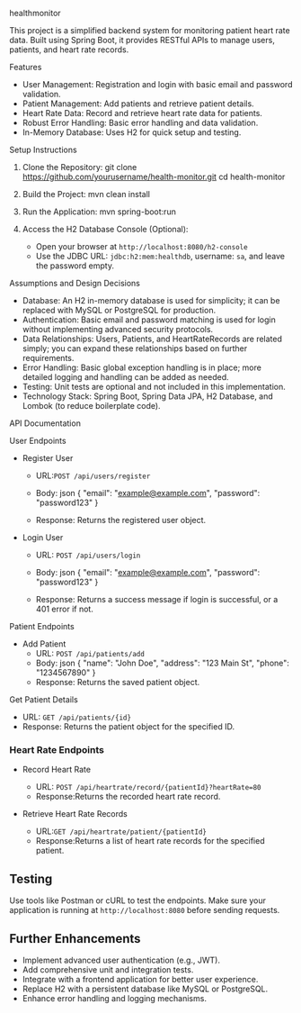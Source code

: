 healthmonitor

This project is a simplified backend system for monitoring patient heart rate data. Built using Spring Boot, it provides RESTful APIs to manage users, patients, and heart rate records.

Features
- User Management: Registration and login with basic email and password validation.
- Patient Management: Add patients and retrieve patient details.
- Heart Rate Data: Record and retrieve heart rate data for patients.
- Robust Error Handling: Basic error handling and data validation.
- In-Memory Database: Uses H2 for quick setup and testing.

 Setup Instructions
1. Clone the Repository:
   git clone https://github.com/yourusername/health-monitor.git
   cd health-monitor
   
2. Build the Project:
   mvn clean install

3. Run the Application:
   mvn spring-boot:run
   
5. Access the H2 Database Console (Optional):
   - Open your browser at `http://localhost:8080/h2-console`
   - Use the JDBC URL: `jdbc:h2:mem:healthdb`, username: `sa`, and leave the password empty.

Assumptions and Design Decisions
- Database: An H2 in-memory database is used for simplicity; it can be replaced with MySQL or PostgreSQL for production.
- Authentication: Basic email and password matching is used for login without implementing advanced security protocols.
- Data Relationships: Users, Patients, and HeartRateRecords are related simply; you can expand these relationships based on further requirements.
- Error Handling: Basic global exception handling is in place; more detailed logging and handling can be added as needed.
- Testing: Unit tests are optional and not included in this implementation.
- Technology Stack: Spring Boot, Spring Data JPA, H2 Database, and Lombok (to reduce boilerplate code).

 API Documentation

User Endpoints
- Register User
  - URL:`POST /api/users/register`
  - Body:
    json
    {
      "email": "example@example.com",
      "password": "password123"
    }
    
  - Response: Returns the registered user object.

- Login User
  - URL: `POST /api/users/login`
  - Body:
    json
    {
      "email": "example@example.com",
      "password": "password123"
    }
    
  - Response: Returns a success message if login is successful, or a 401 error if not.

 Patient Endpoints
- Add Patient
  - URL: `POST /api/patients/add`
  - Body:
    json
    {
      "name": "John Doe",
      "address": "123 Main St",
      "phone": "1234567890"
    }
  - Response: Returns the saved patient object.

Get Patient Details
  - URL: `GET /api/patients/{id}`
  - Response: Returns the patient object for the specified ID.

### Heart Rate Endpoints
- Record Heart Rate
  - URL: `POST /api/heartrate/record/{patientId}?heartRate=80`
  - Response:Returns the recorded heart rate record.
  
- Retrieve Heart Rate Records
  - URL:`GET /api/heartrate/patient/{patientId}`
  - Response:Returns a list of heart rate records for the specified patient.

## Testing
Use tools like Postman or cURL to test the endpoints. Make sure your application is running at `http://localhost:8080` before sending requests.

## Further Enhancements
- Implement advanced user authentication (e.g., JWT).
- Add comprehensive unit and integration tests.
- Integrate with a frontend application for better user experience.
- Replace H2 with a persistent database like MySQL or PostgreSQL.
- Enhance error handling and logging mechanisms.
